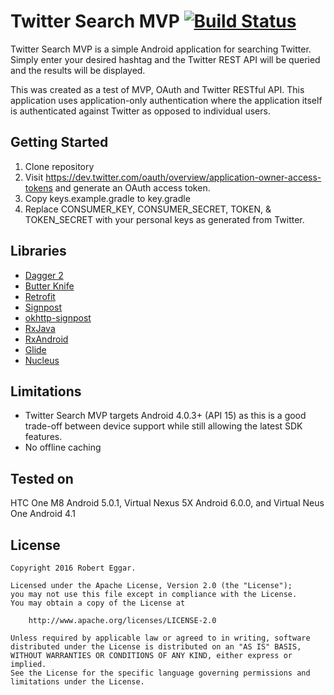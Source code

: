# Twitter Search MVP [![Build Status](https://travis-ci.org/REggar/TwitterSearchMVP.svg?branch=master)](https://travis-ci.org/REggar/TwitterSearchMVP)


Twitter Search MVP is a simple Android application for searching Twitter. Simply enter your desired hashtag and the Twitter REST API will be queried and the results will be displayed.

This was created as a test of MVP, OAuth and Twitter RESTful API. This application uses application-only authentication where the application itself is authenticated against Twitter as opposed to individual users.

## Getting Started
1. Clone repository
2. Visit https://dev.twitter.com/oauth/overview/application-owner-access-tokens and generate an OAuth access token.
3. Copy keys.example.gradle to key.gradle
4. Replace CONSUMER_KEY, CONSUMER_SECRET, TOKEN, & TOKEN_SECRET with your personal keys as generated from Twitter.

## Libraries
* [Dagger 2](http://google.github.io/dagger/)
* [Butter Knife](http://jakewharton.github.io/butterknife/)
* [Retrofit](http://square.github.io/retrofit/)
* [Signpost](https://github.com/mttkay/signpost)
* [okhttp-signpost](https://github.com/pakerfeldt/okhttp-signpost)
* [RxJava](https://github.com/ReactiveX/RxJava)
* [RxAndroid](https://github.com/ReactiveX/RxAndroid)
* [Glide](https://github.com/bumptech/glide)
* [Nucleus](https://github.com/konmik/nucleus)

## Limitations
* Twitter Search MVP targets Android 4.0.3+ (API 15) as this is a good trade-off between device support while still allowing the latest SDK features.
* No offline caching

## Tested on
HTC One M8 Android 5.0.1, Virtual Nexus 5X Android 6.0.0, and Virtual Neus One Android 4.1

## License
```
Copyright 2016 Robert Eggar.

Licensed under the Apache License, Version 2.0 (the "License");
you may not use this file except in compliance with the License.
You may obtain a copy of the License at

    http://www.apache.org/licenses/LICENSE-2.0

Unless required by applicable law or agreed to in writing, software
distributed under the License is distributed on an "AS IS" BASIS,
WITHOUT WARRANTIES OR CONDITIONS OF ANY KIND, either express or implied.
See the License for the specific language governing permissions and
limitations under the License.
```